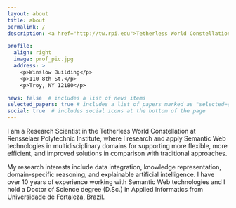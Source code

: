 ```yaml
---
layout: about
title: about
permalink: /
description: <a href="http://tw.rpi.edu">Tetherless World Constellation</a>. <a href="http://rpi.edu">Rensselaer Polytechnic Institute</a>

profile:
  align: right
  image: prof_pic.jpg
  address: >
    <p>Winslow Building</p>
    <p>110 8th St.</p>
    <p>Troy, NY 12180</p>

news: false  # includes a list of news items
selected_papers: true # includes a list of papers marked as "selected={true}"
social: true  # includes social icons at the bottom of the page
---
```


I am a Research Scientist in the Tetherless World Constellation at Rensselaer Polytechnic Institute, where I research and apply Semantic Web technologies in multidisciplinary domains for supporting more flexible, more efficient, and improved solutions in comparison with traditional approaches.

My research interests include data integration, knowledge representation, domain-specific reasoning, and explainable artificial intelligence. I have over 10 years of experience working with Semantic Web technologies and I hold a Doctor of Science degree (D.Sc.) in Applied Informatics from Universidade de Fortaleza, Brazil.

<!--Write your biography here. Tell the world about yourself. Link to your favorite [subreddit](http://reddit.com). You can put a picture in, too. The code is already in, just name your picture `prof_pic.jpg` and put it in the `img/` folder.

Put your address / P.O. box / other info right below your picture. You can also disable any these elements by editing `profile` property of the YAML header of your `_pages/about.md`. Edit `_bibliography/papers.bib` and Jekyll will render your [publications page](/al-folio/publications/) automatically.

Link to your social media connections, too. This theme is set up to use [Font Awesome icons](http://fortawesome.github.io/Font-Awesome/) and [Academicons](https://jpswalsh.github.io/academicons/), like the ones below. Add your Facebook, Twitter, LinkedIn, Google Scholar, or just disable all of them.
-->

